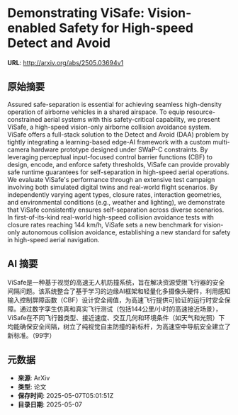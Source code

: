 # Demonstrating ViSafe: Vision-enabled Safety for High-speed Detect and Avoid

**URL**: http://arxiv.org/abs/2505.03694v1

## 原始摘要

Assured safe-separation is essential for achieving seamless high-density
operation of airborne vehicles in a shared airspace. To equip
resource-constrained aerial systems with this safety-critical capability, we
present ViSafe, a high-speed vision-only airborne collision avoidance system.
ViSafe offers a full-stack solution to the Detect and Avoid (DAA) problem by
tightly integrating a learning-based edge-AI framework with a custom
multi-camera hardware prototype designed under SWaP-C constraints. By
leveraging perceptual input-focused control barrier functions (CBF) to design,
encode, and enforce safety thresholds, ViSafe can provide provably safe runtime
guarantees for self-separation in high-speed aerial operations. We evaluate
ViSafe's performance through an extensive test campaign involving both
simulated digital twins and real-world flight scenarios. By independently
varying agent types, closure rates, interaction geometries, and environmental
conditions (e.g., weather and lighting), we demonstrate that ViSafe
consistently ensures self-separation across diverse scenarios. In
first-of-its-kind real-world high-speed collision avoidance tests with closure
rates reaching 144 km/h, ViSafe sets a new benchmark for vision-only autonomous
collision avoidance, establishing a new standard for safety in high-speed
aerial navigation.


## AI 摘要

ViSafe是一种基于视觉的高速无人机防撞系统，旨在解决资源受限飞行器的安全间隔问题。该系统整合了基于学习的边缘AI框架和轻量化多摄像头硬件，利用感知输入控制屏障函数（CBF）设计安全阈值，为高速飞行提供可验证的运行时安全保障。通过数字孪生仿真和真实飞行测试（包括144公里/小时的高速接近场景），ViSafe在不同飞行器类型、接近速度、交互几何和环境条件（如天气和光照）下均能确保安全间隔，树立了纯视觉自主防撞的新标杆，为高速空中导航安全建立了新标准。（99字）

## 元数据

- **来源**: ArXiv
- **类型**: 论文
- **保存时间**: 2025-05-07T05:01:51Z
- **目录日期**: 2025-05-07
